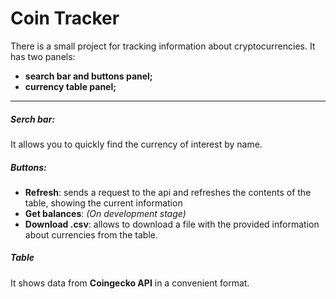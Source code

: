 # Coin Tracker

There is a small project for tracking information about cryptocurrencies. It has two panels:
- **search bar and buttons panel;**
- **currency table panel;**
-------------
##### Serch bar:
It allows you to quickly find the currency of interest by name.

##### Buttons:
- **Refresh**: sends a request to the api and refreshes the contents of the table, showing the current information
- **Get balances**: *(On development stage)*
- **Download .csv**: allows to download a file with the provided information about currencies from the table.

##### Table 

It shows data from **Coingecko API** in a convenient format.

